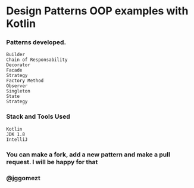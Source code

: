 # Design Patterns OOP examples with Kotlin

### Patterns developed.

    Builder
    Chain of Responsability
    Decorator
    Facade
    Strategy
    Factory Method
    Observer
    Singleton
    State
    Strategy
    
### Stack and Tools Used
    Kotlin
    JDK 1.8
    IntelliJ
    
### You can make a fork, add a new pattern and make a pull request. I will be happy for that

### @jggomezt
